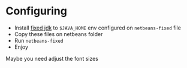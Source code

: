 # Configuring
* Install [fixed jdk](https://gist.github.com/mageddo/76bbfe962af1bdf2156f33d76c52a66b) to `$JAVA_HOME` env configured on `netbeans-fixed` file
* Copy these files on netbeans folder
* Run `netbeans-fixed`
* Enjoy

Maybe you need adjust the font sizes
